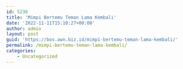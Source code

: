```yaml
---
id: 5236
title: 'Mimpi Bertemu Teman Lama Kembali'
date: '2022-11-11T15:10:27+00:00'
author: admin
layout: post
guid: 'https://bos.awn.biz.id/mimpi-bertemu-teman-lama-kembali/'
permalink: /mimpi-bertemu-teman-lama-kembali/
categories:
    - Uncategorized
---
```


